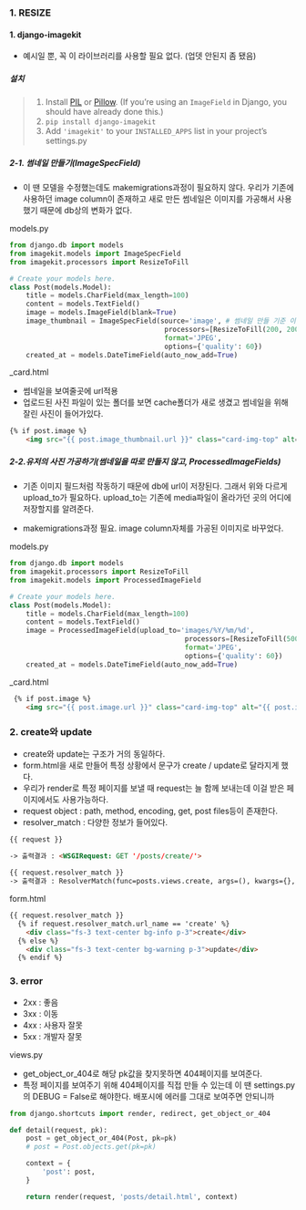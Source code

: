 ### 1. RESIZE



#### 1. django-imagekit

- 예시일 뿐, 꼭 이 라이브러리를 사용할 필요 없다. (업뎃 안된지 좀 됐음)



##### 설치

> 1. Install [PIL](http://pypi.python.org/pypi/PIL) or [Pillow](http://pypi.python.org/pypi/Pillow). (If you’re using an `ImageField` in Django, you should have already done this.)
> 2. `pip install django-imagekit`
> 3. Add `'imagekit'` to your `INSTALLED_APPS` list in your project’s settings.py



##### 2-1. 썸네일 만들기(ImageSpecField)

- 이 땐 모델을 수정했는데도 makemigrations과정이 필요하지 않다. 우리가 기존에 사용하던 image column이 존재하고 새로 만든 썸네일은 이미지를 가공해서 사용했기 때문에 db상의 변화가 없다.

models.py

```python
from django.db import models
from imagekit.models import ImageSpecField
from imagekit.processors import ResizeToFill

# Create your models here.
class Post(models.Model):
    title = models.CharField(max_length=100)
    content = models.TextField()
    image = models.ImageField(blank=True)
    image_thumbnail = ImageSpecField(source='image', # 썸네일 만들 기준 이미지
                                      processors=[ResizeToFill(200, 200)], # 필요없는 부분 잘라내고 영역 맞추기
                                      format='JPEG',
                                      options={'quality': 60})
    created_at = models.DateTimeField(auto_now_add=True)
```



_card.html

- 썸네일을 보여줄곳에 url적용
- 업로드된 사진 파일이 있는 폴더를 보면 cache폴더가 새로 생겼고 썸네일을 위해 잘린 사진이 들어가있다.

```html
{% if post.image %}
    <img src="{{ post.image_thumbnail.url }}" class="card-img-top" alt="{{ post.image }}">
```



##### 2-2.유저의 사진 가공하기(썸네일을 따로 만들지 않고, ProcessedImageFields)

- 기존 이미지 필드처럼 작동하기 때문에 db에 url이 저장된다. 그래서 위와 다르게 upload_to가 필요하다. upload_to는 기존에 media파일이 올라가던 곳의 어디에 저장할지를 알려준다.

- makemigrations과정 필요. image column자체를 가공된 이미지로 바꾸었다. 

models.py

```python
from django.db import models
from imagekit.processors import ResizeToFill
from imagekit.models import ProcessedImageField

# Create your models here.
class Post(models.Model):
    title = models.CharField(max_length=100)
    content = models.TextField()
    image = ProcessedImageField(upload_to='images/%Y/%m/%d',
                                           processors=[ResizeToFill(500, 500)],
                                           format='JPEG',
                                           options={'quality': 60})
    created_at = models.DateTimeField(auto_now_add=True)
```



_card.html

```html
 {% if post.image %}
    <img src="{{ post.image.url }}" class="card-img-top" alt="{{ post.image }}">
```



### 2. create와 update

- create와 update는 구조가 거의 동일하다.
- form.html을 새로 만들어 특정 상황에서 문구가 create / update로 달라지게 했다.
- 우리가 render로 특정 페이지를 보낼 때 request는 늘 함께 보내는데 이걸 받은 페이지에서도 사용가능하다. 
- request object : path, method, encoding, get, post files등이 존재한다.
- resolver_match : 다양한 정보가 들어있다. 

```html
{{ request }} 

-> 출력결과 : <WSGIRequest: GET '/posts/create/'>  
    
{{ request.resolver_match }}
-> 출력결과 : ResolverMatch(func=posts.views.create, args=(), kwargs={}, url_name=create, app_names=['posts'], namespaces=['posts'], route=posts/create/)
```



form.html

```html
{{ request.resolver_match }}
  {% if request.resolver_match.url_name == 'create' %}
    <div class="fs-3 text-center bg-info p-3">create</div>
  {% else %}
    <div class="fs-3 text-center bg-warning p-3">update</div>
  {% endif %}
```



### 3. error

- 2xx : 좋음
- 3xx : 이동
- 4xx : 사용자 잘못
- 5xx : 개발자 잘못



views.py

- get_object_or_404로 해당 pk값을 찾지못하면 404페이지를 보여준다.
- 특정 페이지를 보여주기 위해 404페이지를 직접 만들 수 있는데 이 땐 settings.py의 DEBUG = False로 해야한다. 배포시에 에러를 그대로 보여주면 안되니까

```python
from django.shortcuts import render, redirect, get_object_or_404

def detail(request, pk):
    post = get_object_or_404(Post, pk=pk)
    # post = Post.objects.get(pk=pk)

    context = {
        'post': post,
    }

    return render(request, 'posts/detail.html', context)
```

